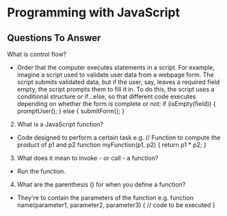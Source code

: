 # Programming with JavaScript

## Questions To Answer

What is control flow?

* Order that the computer executes statements in a script. For example, imagine a script used to validate user data from a webpage form. The script submits validated data, but if the user, say, leaves a required field empty, the script prompts them to fill it in. To do this, the script uses a conditional structure or if...else, so that different code executes depending on whether the form is complete or not: if (isEmpty(field)) {
  promptUser();
} else {
  submitForm();
}

2. What is a JavaScript function?

* Code designed to perform a certain task e.g. // Function to compute the product of p1 and p2
function myFunction(p1, p2) {
  return p1 * p2;
}

3. What does it mean to invoke - or call - a function?

* Run the function.

4. What are the parenthesis () for when you define a function?

* They're to contain the parameters of the function e.g. function name(parameter1, parameter2, parameter3) {
  // code to be executed
}
